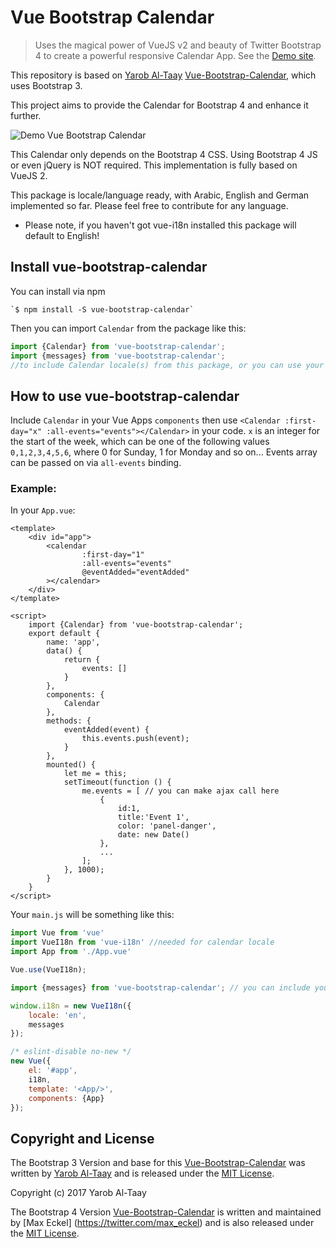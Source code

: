 # Vue Bootstrap Calendar

> Uses the magical power of VueJS v2 and beauty of Twitter Bootstrap 4 to create a powerful responsive Calendar App. See the [Demo site](https://eazyserver.github.io/Vue-Bootstrap-Calendar/).


This repository is based on [Yarob Al-Taay](https://twitter.com/TheEpicVoyage) [Vue-Bootstrap-Calendar](https://github.com/EazyServer/Vue-Bootstrap-Calendar), which uses Bootstrap 3.

This project aims to provide the Calendar for Bootstrap 4 and enhance it further.

![Demo Vue Bootstrap Calendar](https://github.com/ExCluSiv3/Vue-Bootstrap-Calendar/blob/master/assets/vue-bootstrap-calendar.png)


This Calendar only depends on the Bootstrap 4 CSS. Using Bootstrap 4 JS or even jQuery is NOT required.
This implementation is fully based on VueJS 2.

This package is locale/language ready, with Arabic, English and German implemented so far.
Please feel free to contribute for any language.

* Please note, if you haven't got vue-i18n installed this package will default to English!

## Install vue-bootstrap-calendar #

You can install via npm
   
    `$ npm install -S vue-bootstrap-calendar`

Then you can import ``Calendar`` from the package like this:

```javascript
import {Calendar} from 'vue-bootstrap-calendar';
import {messages} from 'vue-bootstrap-calendar';
//to include Calendar locale(s) from this package, or you can use your own one!
```

## How to use vue-bootstrap-calendar 

Include ```Calendar``` in your Vue Apps ```components``` then use ```<Calendar :first-day="x" :all-events="events"></Calendar>``` in your code. ``x`` is an integer for the start of the week, which can be one of the following values ``0,1,2,3,4,5,6``, where 0 for Sunday, 1 for Monday and so on...
Events array can be passed on via ``all-events`` binding.

### Example:

In your ``App.vue``:

```vue
<template>
    <div id="app">
        <calendar
                :first-day="1"
                :all-events="events"
                @eventAdded="eventAdded"
        ></calendar>
    </div>
</template>

<script>
    import {Calendar} from 'vue-bootstrap-calendar';
    export default {
        name: 'app',
        data() {
            return {
                events: []
            }
        },
        components: {
            Calendar
        },
        methods: {
            eventAdded(event) {
                this.events.push(event);
            }
        },
        mounted() {
            let me = this;
            setTimeout(function () {
                me.events = [ // you can make ajax call here
                    {
                        id:1,
                        title:'Event 1',
                        color: 'panel-danger',
                        date: new Date()
                    },
                    ...
                ];
            }, 1000);
        }
    }
</script>
```

Your ``main.js`` will be something like this:

```javascript
import Vue from 'vue'
import VueI18n from 'vue-i18n' //needed for calendar locale
import App from './App.vue'

Vue.use(VueI18n);

import {messages} from 'vue-bootstrap-calendar'; // you can include your own translation here if you want!

window.i18n = new VueI18n({
    locale: 'en',
    messages
});

/* eslint-disable no-new */
new Vue({
    el: '#app',
    i18n,
    template: '<App/>',
    components: {App}
});
```

## Copyright and License

The Bootstrap 3 Version and base for this [Vue-Bootstrap-Calendar](https://github.com/EazyServer/Vue-Bootstrap-Calendar) was written by [Yarob Al-Taay](https://twitter.com/TheEpicVoyage) and is released under the [MIT License](LICENSE.md).

Copyright (c) 2017 Yarob Al-Taay

The Bootstrap 4 Version [Vue-Bootstrap-Calendar](https://github.com/ExCluSiv3/Vue-Bootstrap-Calendar) is written and maintained by [Max Eckel] 
(https://twitter.com/max_eckel) and is also released under the [MIT License](LICENSE.md).